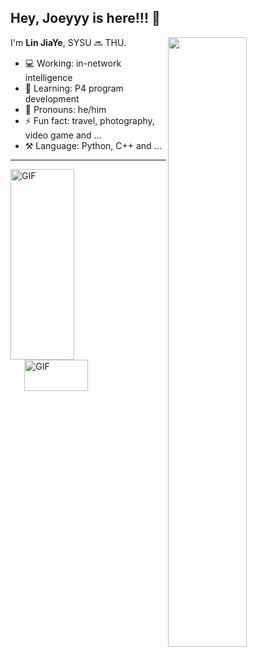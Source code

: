 ## Hey, Joeyyy is here!!! :wave:

[<img align="right" width="50%" src="https://github-readme-stats-ouuan.vercel.app/api?username=ljy2222&theme=dark&show_icons=true">](https://metrics.lecoq.io/ouuan?template=classic)

I'm **Lin JiaYe**, SYSU 🔜 THU.

- 💻 Working: in-network intelligence
- 🚀 Learning: P4 program development
- 👨 Pronouns: he/him
- ⚡ Fun fact: travel, photography, video game and ...
- ⚒️ Language: Python, C++ and ...

---
<img align="left" alt="GIF" src="https://media.giphy.com/media/SWoSkN6DxTszqIKEqv/giphy.gif" width="45%" height="305" />
<img align="right" alt="GIF" src="https://media.giphy.com/media/citBl9yPwnUOs/giphy.gif" width="45%" height="50" />
